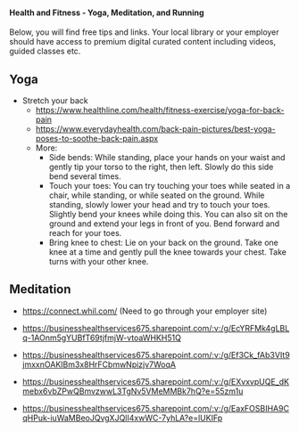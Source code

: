 #### Health and Fitness - Yoga, Meditation, and Running
Below, you will find free tips and links. Your local library or your employer should have access to premium digital curated content including videos, guided classes etc.

## Yoga
- Stretch your back
  - https://www.healthline.com/health/fitness-exercise/yoga-for-back-pain
  - https://www.everydayhealth.com/back-pain-pictures/best-yoga-poses-to-soothe-back-pain.aspx
  - More:
    - Side bends: While standing, place your hands on your waist and gently tip your torso to the right, then left. Slowly do this side bend several times.
    - Touch your toes: You can try touching your toes while seated in a chair, while standing, or while seated on the ground. While standing, slowly lower your head and try to touch your toes. Slightly bend your knees while doing this. You can also sit on the ground and extend your legs in front of you. Bend forward and reach for your toes.
    - Bring knee to chest: Lie on your back on the ground. Take one knee at a time and gently pull the knee towards your chest. Take turns with your other knee.

## Meditation
- https://connect.whil.com/ (Need to go through your employer site)

- https://businesshealthservices675.sharepoint.com/:v:/g/EcYRFMk4gLBLq-1AOnm5gYUBfT69tjfmjW-vtoaWHKH51Q
- https://businesshealthservices675.sharepoint.com/:v:/g/Ef3Ck_fAb3VIt9jmxxnOAKIBm3x8HrFCbmwNpizjv7WoqA
- https://businesshealthservices675.sharepoint.com/:v:/g/EXvxvpUQE_dKmebx6vbZPwQBmvzwwL3TgNv5VMeMMBk7hQ?e=55zm1u
- https://businesshealthservices675.sharepoint.com/:v:/g/EaxFOSBIHA9CqHPuk-iuWaMBeoJQvgXJQlI4xwWC-7yhLA?e=lUKIFp
